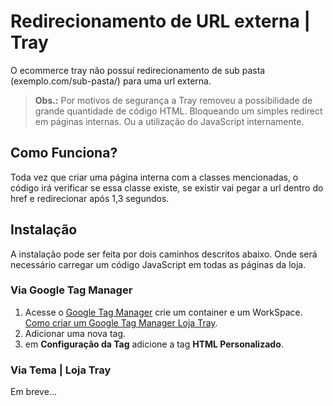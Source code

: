# Redirecionamento de URL externa | Tray
O ecommerce tray não possuí redirecionamento de sub pasta (exemplo.com/sub-pasta/) para uma url externa.
> **Obs.:** Por motivos de segurança a Tray removeu a possibilidade de grande quantidade de código HTML. Bloqueando um simples redirect em páginas internas. Ou a utilização do JavaScript internamente.

## Como Funciona?
Toda vez que criar uma página interna com a classes mencionadas, o código irá verificar se essa classe existe, se existir vai pegar a url dentro do href e redirecionar após 1,3 segundos.

## Instalação
A instalação pode ser feita por dois caminhos descritos abaixo. Onde será necessário carregar um código JavaScript em todas as páginas da loja.

### Via Google Tag Manager
1. Acesse o [Google Tag Manager](https://tagmanager.google.com/) crie um container e um WorkSpace. [Como criar um Google Tag Manager Loja Tray](https://basedeconhecimento.tray.com.br/hc/pt-br/articles/6762108858139-Como-Integrar-o-Google-Tag-Manager-).
2. Adicionar uma nova tag.
3. em **Configuração da Tag** adicione a tag **HTML Personalizado**.

### Via Tema | Loja Tray
Em breve...
